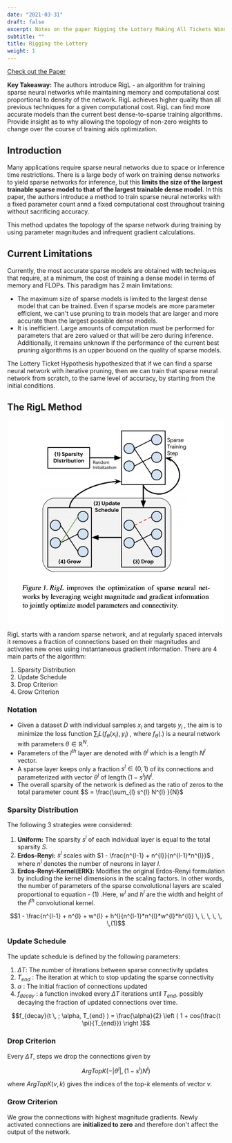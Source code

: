 ```yaml
---
date: "2021-03-31"
draft: false
excerpt: Notes on the paper Rigging the Lottery Making All Tickets Winners by Utku Evci, Trevor Gale, Jacob Menick, Pablo Samuel Castro and Erich Elsen
subtitle: ""
title: Rigging the Lottery
weight: 1
---
```


[Check out the Paper](https://arxiv.org/abs/1911.11134)

**Key Takeaway:** The authors introduce RigL - an algorithm for training sparse neural networks while maintaining memory and computational cost proportional to density of the network. RigL achieves higher quality than all previous techniques for a given computational cost. RigL can find more accurate models than the current best dense-to-sparse training algorithms. Provide insight as to why allowing the topology of non-zero weights to change over the course of training aids optimization.

## Introduction

Many applications require sparse neural networks due to space or inference time restrictions. There is a large body of work on training dense networks to yield sparse networks for inference, but this **limits the size of the largest trainable sparse model to that of the largest trainable dense model**. In this paper, the authors introduce a method to train sparse neural networks with a fixed parameter count annd a fixed computational cost throughout training without sacrificing accuracy.

This method updates the topology of the sparse network during training by using parameter magnitudes and infrequent gradient calculations.

## Current Limitations

Currently, the most accurate sparse models are obtained with techniques that require, at a minimum, the cost of training a dense model in terms of memory and FLOPs. This paradigm has 2 main limitations:

- The maximum size of sparse models is limited to the largest dense model that can be trained. Even if sparse models are more parameter efficient, we can't use pruning to train models that are larger and more accurate than the largest possible dense models.
- It is inefficient. Large amounts of computation must be performed for parameters that are zero valued or that will be zero during inference. Additionally, it remains unknown if the performance of the current best pruning algorithms is an upper bouond on the quality of sparse models.

The Lottery Ticket Hypothesis hypothesized that if we can find a sparse neural network with iterative pruning, then we can train that sparse neural network from scratch, to the same level of accuracy, by starting from the initial conditions.

## The RigL Method

![alt](/img/rigl/rigl.png)

RigL starts with a random sparse network, and at regularly spaced intervals it removes a fraction of connections based on their magnitudes and activates new ones using instantaneous gradient information. There are 4 main parts of the algorithm:

1. Sparsity Distribution
2. Update Schedule
3. Drop Criterion
4. Grow Criterion

### Notation

- Given a dataset $D$ with individual samples $x_i$ and targets  $y_i$ , the aim is to minimize the loss function $\sum_{i} L (f_{\theta}(x_i), y_i)$ , where $f_{\theta}(.)$ is a neural network with parameters $\theta \in \mathbb{R}^{N}$.
- Parameters of the $l^{th}$ layer are denoted with $\theta^{l}$ which is a length $N^{l}$ vector.
- A sparse layer keeps only a fraction $s^{l} \in (0,1)$ of its connections and parameterized with vector $\theta^{l}$ of length $(1 - s^{l})N^{l}$.
- The overall sparsity of the network is defined as the ratio of zeros to the total parameter count $S = \frac{\sum_{l} s^{l} N^{l} }{N}$

### Sparsity Distribution

The following 3 strategies were considered:

1. **Uniform:** The sparsity $s^{l}$ of each individual layer is equal to the total sparsity $S$.
2. **Erdos-Renyi:** $s^{l}$ scales with $1 - \frac{n^{l-1} + n^{l}}{n^{l-1}*n^{l}}$ , where $n^{l}$ denotes the number of neurons in layer $l$.
3. **Erdos-Renyi-Kernel(ERK):** Modifies the original Erdos-Renyi formulation by including the kernel dimensions in the scaling factors.  In other words, the number of parameters of the sparse convolutional layers are scaled proportional to equation - (1) .Here, $w^{l}$ and $h^{l}$ are the width and height of the $l^{th}$ convolutional kernel.

$$1 - \frac{n^{l-1} + n^{l} + w^{l} + h^l}{n^{l-1}*n^{l}*w^{l}*h^{l}} \, \, \, \, \, \,(1)$$

### Update Schedule

The update schedule is defined by the following parameters:

1. $\Delta T$: The number of iterations between sparse connectivity updates
2. $T_{end}$ : The iteration at which to stop updating the sparse connectivity
3. $\alpha$ : The initial fraction of connections updated
4. $f_{decay}$ : a function invoked every $\Delta T$ iterations until $T_{end}$, possibly decaying the fraction of updated connections over time.

$$f_{decay}(t \, ; \alpha, T_{end} ) = \frac{\alpha}{2} \left ( 1 + cos(\frac{t \pi}{T_{end}}) \right )$$

### Drop Criterion

Every $\Delta {T}$, steps we drop the connections given by

$$ArgTopK(-|\theta^{l}|, (1 - s^{l})N^{l})$$

where $ArgTopK(v,k)$ gives the indices of the top-$k$ elements of vector $v$.

### Grow Criterion

We grow the connections with highest magnitude gradients. Newly activated connections are **initialized to zero** and therefore don't affect the output of the network.